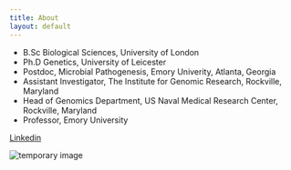 ```yaml
---
title: About
layout: default
---
```



* B.Sc Biological Sciences, University of London
* Ph.D Genetics, University of Leicester
* Postdoc, Microbial Pathogenesis, Emory Univerity, Atlanta, Georgia
* Assistant Investigator, The Institute for Genomic Research, Rockville, Maryland
* Head of Genomics Department, US Naval Medical Research Center, Rockville, Maryland
* Professor, Emory University

[Linkedin](https://www.linkedin.com/in/timothydread/)


![temporary image](/read-lab-confederation.github.io/images/IMG_2475.JPG)





